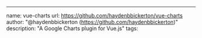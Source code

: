 ---
name: vue-charts
url: https://github.com/haydenbbickerton/vue-charts
author: "@haydenbbickerton (https://github.com/haydenbbickerton)"
description: "A Google Charts plugin for Vue.js"
tags: